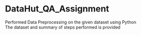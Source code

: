# DataHut_QA_Assignment

Performed Data Preprocessing on the given dataset using Python</br>
The dataset and summary of steps performed is provided 
